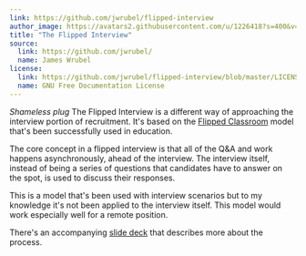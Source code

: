 ```yaml
---
link: https://github.com/jwrubel/flipped-interview
author_image: https://avatars2.githubusercontent.com/u/1226418?s=400&v=4
title: "The Flipped Interview"
source:
  link: https://github.com/jwrubel/
  name: James Wrubel
license:
  link: https://github.com/jwrubel/flipped-interview/blob/master/LICENSE.md
  name: GNU Free Documentation License
---
```

<p><em>Shameless plug</em> The Flipped Interview is a different way of approaching the interview portion of recruitment. It's based on the <a href="https://en.wikipedia.org/wiki/Flipped_classroom" target="_blank">Flipped Classroom</a> model that's been successfully used in education.</p>
<p>The core concept in a flipped interview is that all of the Q&A and work happens asynchronously, ahead of the interview. The interview itself, instead of being a series of questions that candidates have to answer on the spot, is used to discuss their responses.</p>
<p>This is a model that's been used with interview scenarios but to my knowledge it's not been applied to the interview itself. This model would work especially well for a remote position.</p>
<p>There's an accompanying <a href="https://www.beautiful.ai/deck/-LBBNBKF5JwsC5q8VSrv/So-what-do-you-do-in-your-spare-time" target="_blank">slide deck</a> that describes more about the process.</p>
